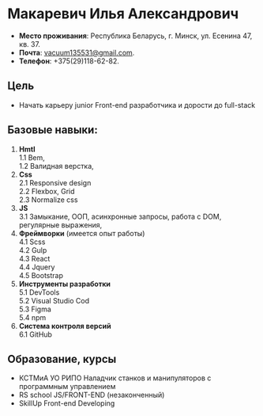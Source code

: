 # Макаревич Илья Александрович #
* **Место проживания**: Республика Беларусь, г. Минск, ул. Есенина 47, кв. 37.   
* **Почта**: vacuum135531@gmail.com.   
* **Телефон**: +375(29)118-62-82.   
## Цель ##
* Начать карьеру junior Front-end разработчика и дорости до full-stack  
## Базовые навыки: ##
1. **Hmtl**   
1.1 Bem,   
1.2 Валидная верстка,
2. **Css**   
2.1 Responsive design   
2.2 Flexbox, Grid   
2.3 Normalize css
3. **JS**   
3.1 Замыкание, ООП, асинхронные запросы, работа с DOM, регулярные выражения,
4. **Фреймворки** (имеется опыт работы)   
4.1 Scss   
4.2 Gulp   
4.3 React   
4.4 Jquery   
4.5 Bootstrap   
5. **Инструменты разработки**   
5.1 DevTools   
5.2 Visual Studio Cod   
5.3 Figma  
5.4 npm    
6. **Система контроля версий**   
6.1 GitHub   
## Образование, курсы ##
* КСТМиА УО РИПО Наладчик станков и манипуляторов с программным управлением
* RS school JS/FRONT-END (незаконченный)
* SkillUp Front-end Developing
